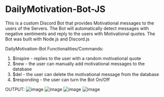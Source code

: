 # DailyMotivation-Bot-JS

This is a custom Discord Bot that provides Motivational messages to the users of the Servers.
The Bot will automatically detect messages with negative sentiments and reply to the users with Motivational quotes.
The Bot was built with Node.js and Discord.js

DailyMotivation-Bot Functionalities/Commands:
1. $inspire - replies to the user with a random motivational quote
2. $new - the user can manually add motivational messages to the database
3. $del - the user can delete the motivational message from the database
4. $responding - the user can turn the Bot On/Off

OUTPUT:
![image](https://user-images.githubusercontent.com/99265509/156898548-84ca90e8-a94b-4143-af15-4dd3b946f6bb.png)
![image](https://user-images.githubusercontent.com/99265509/156898558-92bb5dfc-1816-4a2f-837e-813ccee109ed.png)
![image](https://user-images.githubusercontent.com/99265509/156898570-e60a34f0-c9c0-44b4-804e-20981c8f1422.png)
![image](https://user-images.githubusercontent.com/99265509/156898576-6e096019-dc03-4a06-bda9-d84d6cf5d3e1.png)

